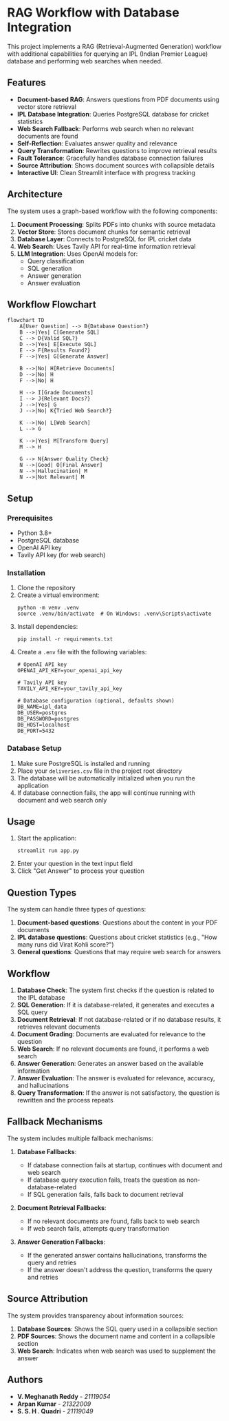 # RAG Workflow with Database Integration

This project implements a RAG (Retrieval-Augmented Generation) workflow with additional capabilities for querying an IPL (Indian Premier League) database and performing web searches when needed.

## Features

- **Document-based RAG**: Answers questions from PDF documents using vector store retrieval
- **IPL Database Integration**: Queries PostgreSQL database for cricket statistics
- **Web Search Fallback**: Performs web search when no relevant documents are found
- **Self-Reflection**: Evaluates answer quality and relevance
- **Query Transformation**: Rewrites questions to improve retrieval results
- **Fault Tolerance**: Gracefully handles database connection failures
- **Source Attribution**: Shows document sources with collapsible details
- **Interactive UI**: Clean Streamlit interface with progress tracking

## Architecture

The system uses a graph-based workflow with the following components:

1. **Document Processing**: Splits PDFs into chunks with source metadata
2. **Vector Store**: Stores document chunks for semantic retrieval
3. **Database Layer**: Connects to PostgreSQL for IPL cricket data
4. **Web Search**: Uses Tavily API for real-time information retrieval
5. **LLM Integration**: Uses OpenAI models for:
   - Query classification
   - SQL generation
   - Answer generation
   - Answer evaluation

## Workflow Flowchart

```mermaid
flowchart TD
    A[User Question] --> B{Database Question?}
    B -->|Yes| C[Generate SQL]
    C --> D{Valid SQL?}
    D -->|Yes| E[Execute SQL]
    E --> F{Results Found?}
    F -->|Yes| G[Generate Answer]
    
    B -->|No| H[Retrieve Documents]
    D -->|No| H
    F -->|No| H
    
    H --> I[Grade Documents]
    I --> J{Relevant Docs?}
    J -->|Yes| G
    J -->|No| K{Tried Web Search?}
    
    K -->|No| L[Web Search]
    L --> G
    
    K -->|Yes| M[Transform Query]
    M --> H
    
    G --> N{Answer Quality Check}
    N -->|Good| O[Final Answer]
    N -->|Hallucination| M
    N -->|Not Relevant| M
```

## Setup

### Prerequisites

- Python 3.8+
- PostgreSQL database
- OpenAI API key
- Tavily API key (for web search)

### Installation

1. Clone the repository
2. Create a virtual environment:
   ```
   python -m venv .venv
   source .venv/bin/activate  # On Windows: .venv\Scripts\activate
   ```
3. Install dependencies:
   ```
   pip install -r requirements.txt
   ```
4. Create a `.env` file with the following variables:
   ```
   # OpenAI API key
   OPENAI_API_KEY=your_openai_api_key

   # Tavily API key
   TAVILY_API_KEY=your_tavily_api_key
   
   # Database configuration (optional, defaults shown)
   DB_NAME=ipl_data
   DB_USER=postgres
   DB_PASSWORD=postgres
   DB_HOST=localhost
   DB_PORT=5432
   ```

### Database Setup

1. Make sure PostgreSQL is installed and running
2. Place your `deliveries.csv` file in the project root directory
3. The database will be automatically initialized when you run the application
4. If database connection fails, the app will continue running with document and web search only

## Usage

1. Start the application:
   ```
   streamlit run app.py
   ```
2. Enter your question in the text input field
3. Click "Get Answer" to process your question

## Question Types

The system can handle three types of questions:

1. **Document-based questions**: Questions about the content in your PDF documents
2. **IPL database questions**: Questions about cricket statistics (e.g., "How many runs did Virat Kohli score?")
3. **General questions**: Questions that may require web search for answers

## Workflow

1. **Database Check**: The system first checks if the question is related to the IPL database
2. **SQL Generation**: If it is database-related, it generates and executes a SQL query
3. **Document Retrieval**: If not database-related or if no database results, it retrieves relevant documents
4. **Document Grading**: Documents are evaluated for relevance to the question
5. **Web Search**: If no relevant documents are found, it performs a web search
6. **Answer Generation**: Generates an answer based on the available information
7. **Answer Evaluation**: The answer is evaluated for relevance, accuracy, and hallucinations
8. **Query Transformation**: If the answer is not satisfactory, the question is rewritten and the process repeats

## Fallback Mechanisms

The system includes multiple fallback mechanisms:

1. **Database Fallbacks**:
   - If database connection fails at startup, continues with document and web search
   - If database query execution fails, treats the question as non-database-related
   - If SQL generation fails, falls back to document retrieval

2. **Document Retrieval Fallbacks**:
   - If no relevant documents are found, falls back to web search
   - If web search fails, attempts query transformation

3. **Answer Generation Fallbacks**:
   - If the generated answer contains hallucinations, transforms the query and retries
   - If the answer doesn't address the question, transforms the query and retries

## Source Attribution

The system provides transparency about information sources:

1. **Database Sources**: Shows the SQL query used in a collapsible section
2. **PDF Sources**: Shows the document name and content in a collapsible section
3. **Web Search**: Indicates when web search was used to supplement the answer

## Authors

- **V. Meghanath Reddy** - *21119054*
- **Arpan Kumar** - *21322009*
- **S. S. H . Quadri** - *21119049*
